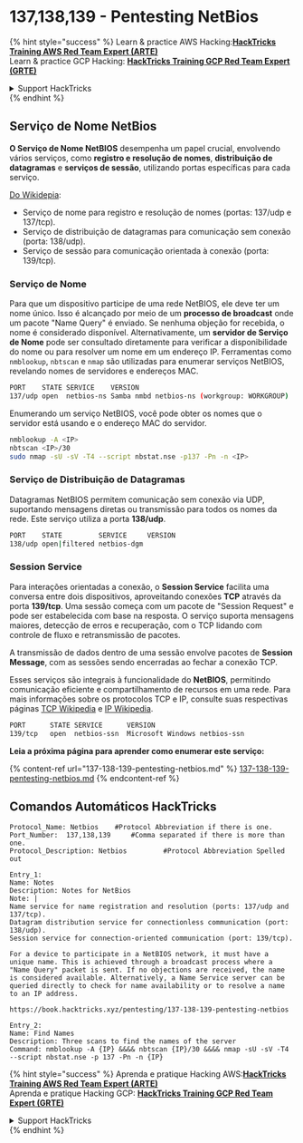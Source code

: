 # 137,138,139 - Pentesting NetBios

{% hint style="success" %}
Learn & practice AWS Hacking:<img src="/.gitbook/assets/arte.png" alt="" data-size="line">[**HackTricks Training AWS Red Team Expert (ARTE)**](https://training.hacktricks.xyz/courses/arte)<img src="/.gitbook/assets/arte.png" alt="" data-size="line">\
Learn & practice GCP Hacking: <img src="/.gitbook/assets/grte.png" alt="" data-size="line">[**HackTricks Training GCP Red Team Expert (GRTE)**<img src="/.gitbook/assets/grte.png" alt="" data-size="line">](https://training.hacktricks.xyz/courses/grte)

<details>

<summary>Support HackTricks</summary>

* Check the [**subscription plans**](https://github.com/sponsors/carlospolop)!
* **Join the** 💬 [**Discord group**](https://discord.gg/hRep4RUj7f) or the [**telegram group**](https://t.me/peass) or **follow** us on **Twitter** 🐦 [**@hacktricks\_live**](https://twitter.com/hacktricks\_live)**.**
* **Share hacking tricks by submitting PRs to the** [**HackTricks**](https://github.com/carlospolop/hacktricks) and [**HackTricks Cloud**](https://github.com/carlospolop/hacktricks-cloud) github repos.

</details>
{% endhint %}

## Serviço de Nome NetBios

**O Serviço de Nome NetBIOS** desempenha um papel crucial, envolvendo vários serviços, como **registro e resolução de nomes**, **distribuição de datagramas** e **serviços de sessão**, utilizando portas específicas para cada serviço.

[Do Wikidepia](https://en.wikipedia.org/wiki/NetBIOS_over_TCP/IP):

* Serviço de nome para registro e resolução de nomes (portas: 137/udp e 137/tcp).
* Serviço de distribuição de datagramas para comunicação sem conexão (porta: 138/udp).
* Serviço de sessão para comunicação orientada à conexão (porta: 139/tcp).

### Serviço de Nome

Para que um dispositivo participe de uma rede NetBIOS, ele deve ter um nome único. Isso é alcançado por meio de um **processo de broadcast** onde um pacote "Name Query" é enviado. Se nenhuma objeção for recebida, o nome é considerado disponível. Alternativamente, um **servidor de Serviço de Nome** pode ser consultado diretamente para verificar a disponibilidade do nome ou para resolver um nome em um endereço IP. Ferramentas como `nmblookup`, `nbtscan` e `nmap` são utilizadas para enumerar serviços NetBIOS, revelando nomes de servidores e endereços MAC.
```bash
PORT    STATE SERVICE    VERSION
137/udp open  netbios-ns Samba nmbd netbios-ns (workgroup: WORKGROUP)
```
Enumerando um serviço NetBIOS, você pode obter os nomes que o servidor está usando e o endereço MAC do servidor.
```bash
nmblookup -A <IP>
nbtscan <IP>/30
sudo nmap -sU -sV -T4 --script nbstat.nse -p137 -Pn -n <IP>
```
### Serviço de Distribuição de Datagramas

Datagramas NetBIOS permitem comunicação sem conexão via UDP, suportando mensagens diretas ou transmissão para todos os nomes da rede. Este serviço utiliza a porta **138/udp**.
```bash
PORT    STATE         SERVICE     VERSION
138/udp open|filtered netbios-dgm
```
### Session Service

Para interações orientadas a conexão, o **Session Service** facilita uma conversa entre dois dispositivos, aproveitando conexões **TCP** através da porta **139/tcp**. Uma sessão começa com um pacote de "Session Request" e pode ser estabelecida com base na resposta. O serviço suporta mensagens maiores, detecção de erros e recuperação, com o TCP lidando com controle de fluxo e retransmissão de pacotes.

A transmissão de dados dentro de uma sessão envolve pacotes de **Session Message**, com as sessões sendo encerradas ao fechar a conexão TCP.

Esses serviços são integrais à funcionalidade do **NetBIOS**, permitindo comunicação eficiente e compartilhamento de recursos em uma rede. Para mais informações sobre os protocolos TCP e IP, consulte suas respectivas páginas [TCP Wikipedia](https://en.wikipedia.org/wiki/Transmission_Control_Protocol) e [IP Wikipedia](https://en.wikipedia.org/wiki/Internet_Protocol).
```bash
PORT      STATE SERVICE      VERSION
139/tcp   open  netbios-ssn  Microsoft Windows netbios-ssn
```
**Leia a próxima página para aprender como enumerar este serviço:**

{% content-ref url="137-138-139-pentesting-netbios.md" %}
[137-138-139-pentesting-netbios.md](137-138-139-pentesting-netbios.md)
{% endcontent-ref %}

## Comandos Automáticos HackTricks
```
Protocol_Name: Netbios    #Protocol Abbreviation if there is one.
Port_Number:  137,138,139     #Comma separated if there is more than one.
Protocol_Description: Netbios         #Protocol Abbreviation Spelled out

Entry_1:
Name: Notes
Description: Notes for NetBios
Note: |
Name service for name registration and resolution (ports: 137/udp and 137/tcp).
Datagram distribution service for connectionless communication (port: 138/udp).
Session service for connection-oriented communication (port: 139/tcp).

For a device to participate in a NetBIOS network, it must have a unique name. This is achieved through a broadcast process where a "Name Query" packet is sent. If no objections are received, the name is considered available. Alternatively, a Name Service server can be queried directly to check for name availability or to resolve a name to an IP address.

https://book.hacktricks.xyz/pentesting/137-138-139-pentesting-netbios

Entry_2:
Name: Find Names
Description: Three scans to find the names of the server
Command: nmblookup -A {IP} &&&& nbtscan {IP}/30 &&&& nmap -sU -sV -T4 --script nbstat.nse -p 137 -Pn -n {IP}
```
{% hint style="success" %}
Aprenda e pratique Hacking AWS:<img src="/.gitbook/assets/arte.png" alt="" data-size="line">[**HackTricks Training AWS Red Team Expert (ARTE)**](https://training.hacktricks.xyz/courses/arte)<img src="/.gitbook/assets/arte.png" alt="" data-size="line">\
Aprenda e pratique Hacking GCP: <img src="/.gitbook/assets/grte.png" alt="" data-size="line">[**HackTricks Training GCP Red Team Expert (GRTE)**<img src="/.gitbook/assets/grte.png" alt="" data-size="line">](https://training.hacktricks.xyz/courses/grte)

<details>

<summary>Support HackTricks</summary>

* Confira os [**planos de assinatura**](https://github.com/sponsors/carlospolop)!
* **Junte-se ao** 💬 [**grupo do Discord**](https://discord.gg/hRep4RUj7f) ou ao [**grupo do telegram**](https://t.me/peass) ou **siga**-nos no **Twitter** 🐦 [**@hacktricks\_live**](https://twitter.com/hacktricks\_live)**.**
* **Compartilhe truques de hacking enviando PRs para os repositórios do** [**HackTricks**](https://github.com/carlospolop/hacktricks) e [**HackTricks Cloud**](https://github.com/carlospolop/hacktricks-cloud).

</details>
{% endhint %}
